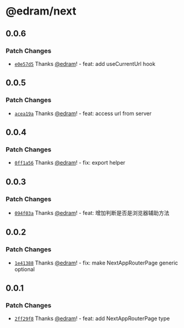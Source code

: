 # @edram/next

## 0.0.6

### Patch Changes

- [`e0e57d5`](https://github.com/edram/packages/commit/e0e57d55a39db01b52ab857e9aed060a3ad90e88) Thanks [@edram](https://github.com/edram)! - feat: add useCurrentUrl hook

## 0.0.5

### Patch Changes

- [`acea19a`](https://github.com/edram/packages/commit/acea19a168dee9f5d8395c133d3df2911f79a323) Thanks [@edram](https://github.com/edram)! - feat: access url from server

## 0.0.4

### Patch Changes

- [`0ff1a56`](https://github.com/edram/packages/commit/0ff1a56c4aba5efeaa0a8de1d08d39498e777c95) Thanks [@edram](https://github.com/edram)! - fix: export helper

## 0.0.3

### Patch Changes

- [`094f03a`](https://github.com/edram/packages/commit/094f03a10887fbb8638ca28a9ca94299b7703a88) Thanks [@edram](https://github.com/edram)! - feat: 增加判断是否是浏览器辅助方法

## 0.0.2

### Patch Changes

- [`1e41388`](https://github.com/edram/packages/commit/1e41388f4f6d4896e54948d56650889748eb2e35) Thanks [@edram](https://github.com/edram)! - fix: make NextAppRouterPage generic optional

## 0.0.1

### Patch Changes

- [`2ff29f8`](https://github.com/edram/packages/commit/2ff29f82c9d79bcc7279445561270dadf09e1061) Thanks [@edram](https://github.com/edram)! - feat: add NextAppRouterPage type
